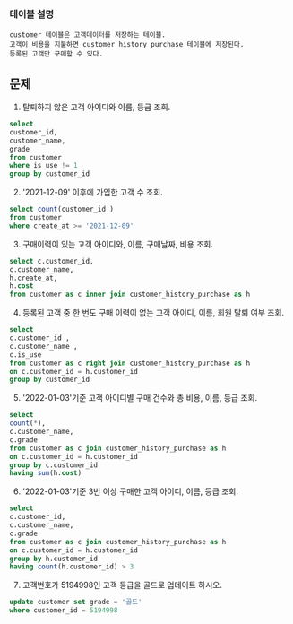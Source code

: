 ### 테이블 설명
    customer 테이블은 고객데이터를 저장하는 테이블.
    고객이 비용을 지불하면 customer_history_purchase 테이블에 저장된다.
    등록된 고객만 구매할 수 있다.

## 문제

1. 탈퇴하지 않은 고객 아이디와 이름, 등급 조회.
```sql
select
customer_id,
customer_name,
grade
from customer 
where is_use != 1
group by customer_id 

```


2. '2021-12-09' 이후에 가입한 고객 수 조회.
```sql
select count(customer_id ) 
from customer 
where create_at >= '2021-12-09'
```
3. 구매이력이 있는 고객 아이디와, 이름, 구매날짜, 비용 조회.
```sql
select c.customer_id,
c.customer_name,
h.create_at,
h.cost
from customer as c inner join customer_history_purchase as h
```

4. 등록된 고객 중 한 번도 구매 이력이 없는 고객 아이디, 이름, 회원 탈퇴 여부 조회.
```sql
select
c.customer_id ,
c.customer_name ,
c.is_use
from customer as c right join customer_history_purchase as h
on c.customer_id = h.customer_id 
group by customer_id
```

5. '2022-01-03'기준 고객 아이디별 구매 건수와 총 비용, 이름, 등급 조회.
```sql
select
count(*),
c.customer_name,
c.grade
from customer as c join customer_history_purchase as h
on c.customer_id = h.customer_id 
group by c.customer_id
having sum(h.cost)
```
6. '2022-01-03'기준 3번 이상 구매한 고객 아이디, 이름, 등급 조회.
```sql
select
c.customer_id,
c.customer_name,
c.grade
from customer as c join customer_history_purchase as h
on c.customer_id = h.customer_id 
group by h.customer_id 
having count(h.customer_id) > 3
```
7. 고객번호가 5194998인 고객 등급을 골드로 업데이트 하시오.
```sql
update customer set grade = '골드'
where customer_id = 5194998


```
